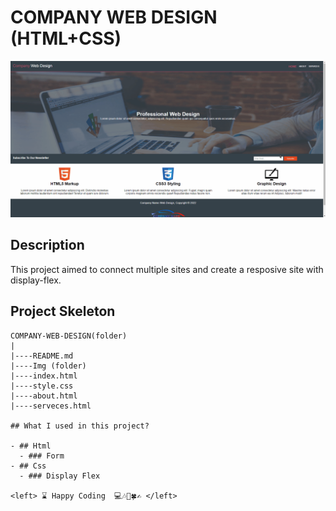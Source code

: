 # COMPANY WEB DESIGN (HTML+CSS)

![gif](./img/Company_Web_Design.gif)

## Description
This project aimed to connect multiple sites and create a resposive site with display-flex.

## Project Skeleton 

```
COMPANY-WEB-DESIGN(folder)
|
|----README.md
|----Img (folder)
|----index.html
|----style.css
|----about.html
|----serveces.html

## What I used in this project?

- ## Html
  - ### Form
- ## Css
  - ### Display Flex 

<left> ⌛ Happy Coding  💻🎶🍕🍀✍ </left>